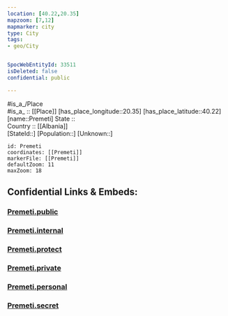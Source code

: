 ```yaml
---
location: [40.22,20.35] 
mapzoom: [7,12] 
mapmarker: city 
type: City
tags:
- geo/City


SpocWebEntityId: 33511
isDeleted: false
confidential: public

---
```

#is_a_/Place  
#is_a_ :: [[Place]] 
[has_place_longitude::20.35] 
[has_place_latitude::40.22] 
[name::Premeti] 
State ::  
Country :: [[Albania]]  
[StateId::] 
[Population::] 
[Unknown::] 


```leaflet
id: Premeti
coordinates: [[Premeti]] 
markerFile: [[Premeti]] 
defaultZoom: 11 
maxZoom: 18
```


## Confidential Links & Embeds: 

### [Premeti.public](/_public/\Earth\Continent\Europe\Europe~South\Albania\Counties~Albania\Gjirokastër\CityPremeti.public.md) 

### [Premeti.internal](/_internal/\Earth\Continent\Europe\Europe~South\Albania\Counties~Albania\Gjirokastër\CityPremeti.internal.md) 

### [Premeti.protect](/_protect/\Earth\Continent\Europe\Europe~South\Albania\Counties~Albania\Gjirokastër\CityPremeti.protect.md) 

### [Premeti.private](/_private/\Earth\Continent\Europe\Europe~South\Albania\Counties~Albania\Gjirokastër\CityPremeti.private.md) 

### [Premeti.personal](/_personal/\Earth\Continent\Europe\Europe~South\Albania\Counties~Albania\Gjirokastër\CityPremeti.personal.md) 

### [Premeti.secret](/_secret/\Earth\Continent\Europe\Europe~South\Albania\Counties~Albania\Gjirokastër\CityPremeti.secret.md)

